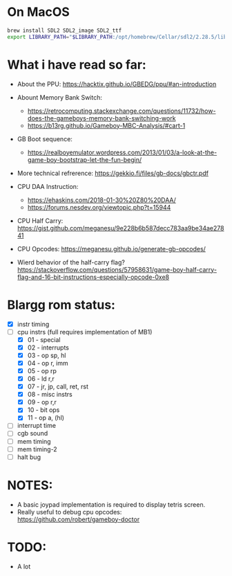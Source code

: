 # On MacOS
```bash
brew install SDL2 SDL2_image SDL2_ttf
export LIBRARY_PATH="$LIBRARY_PATH:/opt/homebrew/Cellar/sdl2/2.28.5/lib/"
```

# What i have read so far:
- About the PPU: https://hacktix.github.io/GBEDG/ppu/#an-introduction

- Abount Memory Bank Switch:
    - https://retrocomputing.stackexchange.com/questions/11732/how-does-the-gameboys-memory-bank-switching-work
    - https://b13rg.github.io/Gameboy-MBC-Analysis/#cart-1

- GB Boot sequence:
    - https://realboyemulator.wordpress.com/2013/01/03/a-look-at-the-game-boy-bootstrap-let-the-fun-begin/

- More technical refrerence: https://gekkio.fi/files/gb-docs/gbctr.pdf

- CPU DAA Instruction:
    - https://ehaskins.com/2018-01-30%20Z80%20DAA/
    - https://forums.nesdev.org/viewtopic.php?t=15944

- CPU Half Carry: https://gist.github.com/meganesu/9e228b6b587decc783aa9be34ae27841

- CPU Opcodes: https://meganesu.github.io/generate-gb-opcodes/

- Wierd behavior of the half-carry flag? https://stackoverflow.com/questions/57958631/game-boy-half-carry-flag-and-16-bit-instructions-especially-opcode-0xe8


# Blargg rom status:
- [x] instr timing
- [ ] cpu instrs (full requires implementation of MB1)
    - [x] 01 - special
    - [x] 02 - interrupts
    - [x] 03 - op sp, hl
    - [x] 04 - op r, imm
    - [x] 05 - op rp
    - [x] 06 - ld r,r
    - [x] 07 - jr, jp, call, ret, rst
    - [x] 08 - misc instrs
    - [x] 09 - op r,r
    - [x] 10 - bit ops
    - [x] 11 - op a, (hl)
- [ ] interrupt time
- [ ] cgb sound
- [ ] mem timing
- [ ] mem timing-2
- [ ] halt bug

# NOTES:
- A basic joypad implementation is required to display tetris screen.
- Really useful to debug cpu opcodes: https://github.com/robert/gameboy-doctor

# TODO:
- A lot
